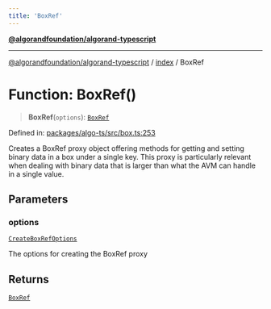 ```yaml
---
title: 'BoxRef'
---
```


[**@algorandfoundation/algorand-typescript**](../../README.md)

---

[@algorandfoundation/algorand-typescript](../../README.md) / [index](../README.md) / BoxRef

# Function: BoxRef()

> **BoxRef**(`options`): [`BoxRef`](../type-aliases/BoxRef.md)

Defined in: [packages/algo-ts/src/box.ts:253](https://github.com/algorandfoundation/puya-ts/blob/main/packages/algo-ts/src/box.ts#L253)

Creates a BoxRef proxy object offering methods for getting and setting binary data in a box under a single key. This proxy is particularly
relevant when dealing with binary data that is larger than what the AVM can handle in a single value.

## Parameters

### options

[`CreateBoxRefOptions`](../-internal-/interfaces/CreateBoxRefOptions.md)

The options for creating the BoxRef proxy

## Returns

[`BoxRef`](../type-aliases/BoxRef.md)
